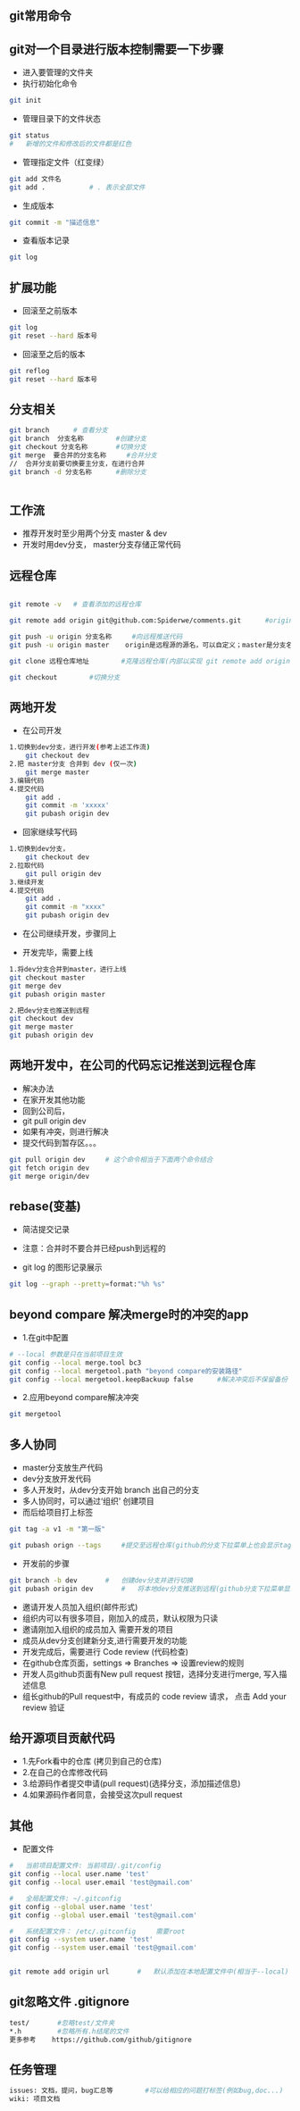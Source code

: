 ##	git常用命令
	
## git对一个目录进行版本控制需要一下步骤

- 进入要管理的文件夹
-	执行初始化命令
```bash
git init
```
- 管理目录下的文件状态
```bash
git status
#	新增的文件和修改后的文件都是红色
```
-	管理指定文件（红变绿）
```bash
git add 文件名
git add .			# . 表示全部文件
```
-	生成版本
```bash
git commit -m "描述信息"
```
- 查看版本记录
```bash
git log
```

##	扩展功能
-	回滚至之前版本
```bash
git log
git reset --hard 版本号
```
-	回滚至之后的版本
```bash
git reflog
git reset --hard 版本号
```

##	分支相关
```bash
git branch		# 查看分支
git branch  分支名称		#创建分支
git checkout 分支名称		#切换分支
git merge  要合并的分支名称		#合并分支
//	合并分支前要切换要主分支，在进行合并
git branch -d 分支名称		#删除分支
	
```

##	工作流
-	推荐开发时至少用两个分支 master & dev 
-	开发时用dev分支， master分支存储正常代码


## 远程仓库
```bash

git remote -v   # 查看添加的远程仓库

git remote add origin git@github.com:Spiderwe/comments.git      #origin是远程源的名字

git push -u origin 分支名称		#向远程推送代码
git push -u origin master    origin是远程源的源名，可以自定义；master是分支名，是默认的主分支

git clone 远程仓库地址		#克隆远程仓库(内部以实现 git remote add origin url)

git checkout		#切换分支
```


##	两地开发
-	在公司开发
```bash
1.切换到dev分支，进行开发(参考上述工作流)
	git checkout dev
2.把 master分支 合并到 dev (仅一次)
	git merge master
3.编辑代码
4.提交代码
	git add .
	git commit -m 'xxxxx'
	git pubash origin dev
```
-	回家继续写代码
```bash
1.切换到dev分支，
	git checkout dev
2.拉取代码
	git pull origin dev
3.继续开发
4.提交代码
	git add .
	git commit -m "xxxx"
	git pubash origin dev
```
-	在公司继续开发，步骤同上

-	开发完毕，需要上线
```bash
1.将dev分支合并到master，进行上线
git checkout master
git merge dev
git pubash origin master

2.把dev分支也推送到远程
git checkout dev
git merge master
git pubash origin dev
```

## 两地开发中，在公司的代码忘记推送到远程仓库
-	解决办法
-	在家开发其他功能
-	回到公司后，
-	git pull origin dev
-	如果有冲突，则进行解决
-	提交代码到暂存区。。。

```bash
git pull origin dev		# 这个命令相当于下面两个命令结合
git fetch origin dev
git merge origin/dev
```

## rebase(变基) 
-	简洁提交记录
-	注意：合并时不要合并已经push到远程的

- git log 的图形记录展示
```bash
git log --graph --pretty=format:"%h %s"
```

##	beyond compare	解决merge时的冲突的app
-	1.在git中配置
```bash
# --local 参数是只在当前项目生效
git config --local merge.tool bc3
git config --local mergetool.path "beyond compare的安装路径"
git config --local mergetool.keepBackuup false		#解决冲突后不保留备份
```

-	2.应用beyond compare解决冲突
```bash
git mergetool
```

##	多人协同
-	master分支放生产代码
-	dev分支放开发代码
-	多人开发时，从dev分支开始 branch 出自己的分支
-	多人协同时，可以通过‘组织' 创建项目
-	而后给项目打上标签
```bash
git tag -a v1 -m "第一版"

git pubash orign --tags		#提交至远程仓库(github的分支下拉菜单上也会显示tag)
```
-	开发前的步骤

```bash
git branch -b dev		#	创建dev分支并进行切换
git pubash origin dev		#	将本地dev分支推送到远程(github分支下拉菜单显示2个分支，tag还是同一个)
```
-	邀请开发人员加入组织(邮件形式)
-	组织内可以有很多项目，刚加入的成员，默认权限为只读
-	邀请刚加入组织的成员加入	需要开发的项目
-	成员从dev分支创建新分支,进行需要开发的功能
-	开发完成后，需要进行 Code review (代码检查) 
-	在github仓库页面，settings => Branches => 设置review的规则
-	开发人员github页面有New pull request 按钮，选择分支进行merge, 写入描述信息
-	组长github的Pull request中，有成员的 code review 请求， 点击 Add your review 验证


##	给开源项目贡献代码
-	1.先Fork看中的仓库 (拷贝到自己的仓库)
-	2.在自己的仓库修改代码
-	3.给源码作者提交申请(pull request)(选择分支，添加描述信息)
-	4.如果源码作者同意，会接受这次pull request


##	其他

- 配置文件

```bash
#	当前项目配置文件: 当前项目/.git/config
git config --local user.name 'test'
git config --local user.email 'test@gmail.com'

#	全局配置文件: ~/.gitconfig
git config --global user.name 'test'
git config --global user.email 'test@gmail.com'

#	系统配置文件：	/etc/.gitconfig		需要root
git config --system user.name 'test'
git config --system user.email 'test@gmail.com'


git remote add origin url		#	默认添加在本地配置文件中(相当于--local) 
```



## git忽略文件	.gitignore

```bash
test/		#忽略test/文件夹
*.h			#忽略所有.h结尾的文件
更多参考	https://github.com/github/gitignore
```


## 任务管理

```bash
issues: 文档，提问，bug汇总等		#可以给相应的问题打标签(例如bug,doc...)
wiki: 项目文档
```
